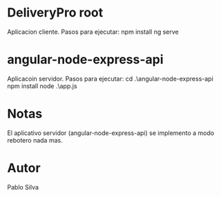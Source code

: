 # DeliveryPro root
Aplicacion cliente.
Pasos para ejecutar:
    npm install
    ng serve

# angular-node-express-api
Aplicacoin servidor.
Pasos para ejecutar:
    cd  .\angular-node-express-api\
    npm install
    node .\app.js


# Notas
El aplicativo servidor (angular-node-express-api) se implemento a modo rebotero nada mas.

# Autor
Pablo Silva


